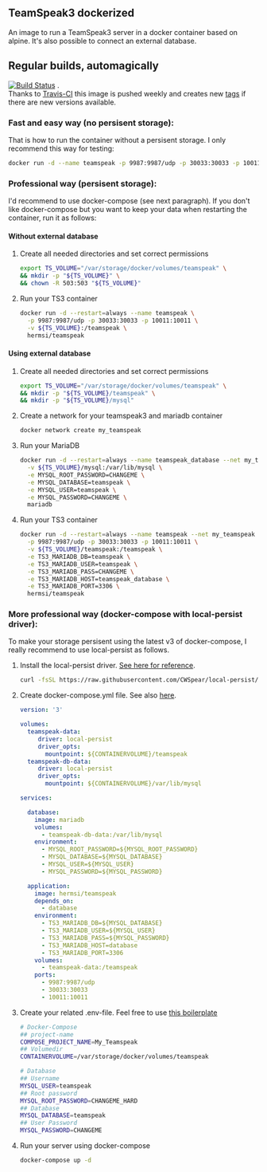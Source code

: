 ## TeamSpeak3 dockerized

An image to run a TeamSpeak3 server in a docker container based on alpine. It's also possible to connect an external database.

## Regular builds, automagically
[![Build Status](https://travis-ci.com/Hermsi1337/docker-teamspeak.svg?branch=master)](https://travis-ci.com/Hermsi1337/docker-teamspeak) .  
Thanks to [Travis-CI](https://travis-ci.com/) this image is pushed weekly and creates new [tags](https://hub.docker.com/r/hermsi/alpine-teamspeak/tags/) if there are new versions available.

### Fast and easy way (no persisent storage):

That is how to run the container without a persisent storage. I only recommend this way for testing:

```bash
docker run -d --name teamspeak -p 9987:9987/udp -p 30033:30033 -p 10011:10011 hermsi/teamspeak
```

### Professional way (persisent storage):

I'd recommend to use docker-compose (see next paragraph). If you don't like docker-compose but you want to keep your data when restarting the container, run it as follows:

#### Without external database

1. Create all needed directories and set correct permissions
   ```bash
   export TS_VOLUME="/var/storage/docker/volumes/teamspeak" \
   && mkdir -p "${TS_VOLUME}" \
   && chown -R 503:503 "${TS_VOLUME}"
   ```
2. Run your TS3 container
   ```bash
   docker run -d --restart=always --name teamspeak \
     -p 9987:9987/udp -p 30033:30033 -p 10011:10011 \
     -v ${TS_VOLUME}:/teamspeak \
     hermsi/teamspeak
   ```
   
#### Using external database

1. Create all needed directories and set correct permissions
   ```bash
   export TS_VOLUME="/var/storage/docker/volumes/teamspeak" \
   && mkdir -p "${TS_VOLUME}/teamspeak" \
   && mkdir -p "${TS_VOLUME}/mysql"
   ```
2. Create a network for your teamspeak3 and mariadb container
   ```bash
   docker network create my_teamspeak
   ```
3. Run your MariaDB
   ```bash
   docker run -d --restart=always --name teamspeak_database --net my_teamspeak \
     -v ${TS_VOLUME}/mysql:/var/lib/mysql \
     -e MYSQL_ROOT_PASSWORD=CHANGEME \
     -e MYSQL_DATABASE=teamspeak \
     -e MYSQL_USER=teamspeak \
     -e MYSQL_PASSWORD=CHANGEME \
     mariadb
   ```
4. Run your TS3 container
   ```bash
   docker run -d --restart=always --name teamspeak --net my_teamspeak \
     -p 9987:9987/udp -p 30033:30033 -p 10011:10011 \
     -v ${TS_VOLUME}/teamspeak:/teamspeak \
     -e TS3_MARIADB_DB=teamspeak \
     -e TS3_MARIADB_USER=teamspeak \
     -e TS3_MARIADB_PASS=CHANGEME \
     -e TS3_MARIADB_HOST=teamspeak_database \
     -e TS3_MARIADB_PORT=3306 \
     hermsi/teamspeak
   ```
   
### More professional way (docker-compose with local-persist driver):

To make your storage persisent using the latest v3 of docker-compose, I really recommend to use local-persist as follows.

1. Install the local-persist driver. [See here for reference](https://github.com/CWSpear/local-persist).

   ```bash
   curl -fsSL https://raw.githubusercontent.com/CWSpear/local-persist/master/scripts/install.sh | sudo bash
   ```
   
2. Create docker-compose.yml file. See also [here](https://github.com/Hermsi1337/docker-teamspeak/blob/master/docker-compose.yml).

   ```yml
   version: '3'

   volumes:
     teamspeak-data:
        driver: local-persist
        driver_opts:
          mountpoint: ${CONTAINERVOLUME}/teamspeak
     teamspeak-db-data:
        driver: local-persist
        driver_opts:
          mountpoint: ${CONTAINERVOLUME}/var/lib/mysql

   services:

     database:
       image: mariadb
       volumes:
         - teamspeak-db-data:/var/lib/mysql
       environment:
         - MYSQL_ROOT_PASSWORD=${MYSQL_ROOT_PASSWORD}
         - MYSQL_DATABASE=${MYSQL_DATABASE}
         - MYSQL_USER=${MYSQL_USER}
         - MYSQL_PASSWORD=${MYSQL_PASSWORD}

     application:
       image: hermsi/teamspeak
       depends_on:
         - database
       environment:
         - TS3_MARIADB_DB=${MYSQL_DATABASE}
         - TS3_MARIADB_USER=${MYSQL_USER}
         - TS3_MARIADB_PASS=${MYSQL_PASSWORD}
         - TS3_MARIADB_HOST=database
         - TS3_MARIADB_PORT=3306
       volumes:
         - teamspeak-data:/teamspeak     
       ports:
         - 9987:9987/udp 
         - 30033:30033 
         - 10011:10011
   ```
   
3. Create your related .env-file. Feel free to use [this boilerplate](https://github.com/Hermsi1337/docker-teamspeak/blob/master/.env_)

   ```bash
   # Docker-Compose
   ## project-name
   COMPOSE_PROJECT_NAME=My_Teamspeak
   ## Volumedir
   CONTAINERVOLUME=/var/storage/docker/volumes/teamspeak

   # Database
   ## Username
   MYSQL_USER=teamspeak
   ## Root password
   MYSQL_ROOT_PASSWORD=CHANGEME_HARD
   ## Database
   MYSQL_DATABASE=teamspeak
   ## User Password
   MYSQL_PASSWORD=CHANGEME
   ```
   
4. Run your server using docker-compose

   ```bash
   docker-compose up -d
   ```
